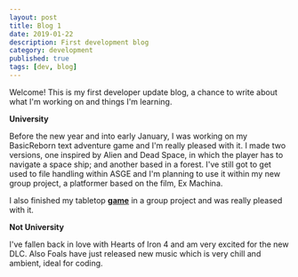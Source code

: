 ```yaml
---
layout: post
title: Blog 1
date: 2019-01-22
description: First development blog
category: development
published: true
tags: [dev, blog]
---
```


Welcome!
This is my first developer update blog, a chance to write about what I'm working on and things I'm learning.

<b>University</b>

Before the new year and into early January, I was working on my BasicReborn text adventure game and I'm really pleased with it.
I made two versions, one inspired by Alien and Dead Space, in which the player has to navigate a space ship; and another based in a forest.
I've still got to get used to file handling within ASGE and I'm planning to use it within my new group project, a platformer based on the film, Ex Machina.

I also finished my tabletop **[game](https://youtu.be/Ku7eDkWR12o)** in a group project and was really pleased with it.

<b>Not University</b>

I've fallen back in love with Hearts of Iron 4 and am very excited for the new DLC.
Also Foals have just released new music which is very chill and ambient, ideal for coding.




